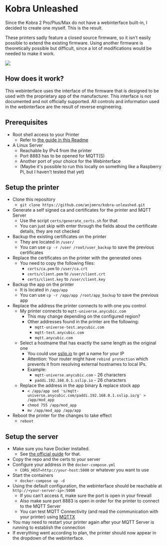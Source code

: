 # Kobra Unleashed

Since the Kobra 2 Pro/Plus/Max do not have a webinterface built-in, I decided to create one myself. This is the result.

These printers sadly feature a closed source firmware, so it isn't easily possible to extend the existing firmware.
Using another firmware is theoretically possible but difficult, since a lot of modifications would be needed to make it
work.


![](https://raw.githubusercontent.com/anjomro/kobra-unleashed/master/img/kobra-unleashed-idle.png)

## How does it work?

This webinterface uses the interface of the firmware that is designed to be used with the proprietary app of the
manufacturer. This interface is not documented and not officially supported. All controls and information used in the
webinterface are the result of reverse engineering.

## Prerequisites

- Root shell access to your Printer
  - Refer to [the guide in this Readme](https://github.com/ultimateshadsform/Anycubic-Kobra-2-Series-Firmware)
- A Linux Server
  - Reachable by IPv4 from the printer
  - Port 8883 has to be opened for MQTT(S)
  - Another port of your choice for the Webinterface
  - (Maybe it's possible to run this locally on something like a Raspberry Pi, but I haven't tested that yet)

## Setup the printer
- Clone this repository
  - `git clone https://github.com/anjomro/kobra-unleashed.git`
- Generate a self signed ca and certificates for the printer and MQTT Server
  - Use the script `certs/generate_certs.sh` for that
  - You can just skip with enter through the fields about the certificate details, they are not checked
- Backup the existing certificates on the printer
  - They are located in `/user/`
  - You can use `cp -r /user /root/user_backup` to save the previous certificates
- Replace the certificates on the printer with the generated ones
  - You need to copy the following files:
    - `certs/ca.pem` to `/user/ca.crt`
    - `certs/client.pem` to `/user/client.crt`
    - `certs/client.key` to `/user/client.key`
- Backup the app on the printer
  - It is located in `/app/app`
  - You can use `cp -r /app/app /root/app_backup` to save the previous app
- Replace the address the printer connects to with one you control
  - My printer connects to `mqtt-universe.anycubic.com`
    - This may change depending on the configured region?
    - Other addresses found in the printer are the following:
      - `mqtt-universe-test.anycubic.com`
      - `mqtt-test.anycubic.com`
      - `mqtt.anycubic.com`
  - Select a hostname that has exactly the same length as the original one
    - You could use [sslip.io](https://sslip.io/) to get a name for your IP
    - Attention: Your router might have `rebind protection` which prevents it from resolving external hostnames to local IPs. 
    - Example:
      - `mqtt-universe.anycubic.com` - 26 characters
      - `paddi.192.168.0.1.sslip.io` - 26 characters
  - Replace the address in the app binary & replace stock app
    - `< /app/app sed 's/mqtt-universe.anycubic.com/paddi.192.168.0.1.sslip.io/g' > /app/mod_app`
    - `chmod 755 /app/mod_app`
    - `mv /app/mod_app /app/app`
- Reboot the printer for the changes to take effect
  - `reboot`

## Setup the server
- Make sure you have Docker installed.
  - See [the official guide](https://docs.docker.com/desktop/install/linux-install/) for that.
- Copy the repo and the certs to your server
- Configure your address in the `docker-compose.yml`
  - `CORS_HOST=http://your-host:5000` or whatever you want to use
- Start the containers
  - `docker-compose up -d`
- Using the default configuration, the webinterface should be reachable at `http://<your-server-ip>:5000`
  - If you can't access it, make sure the port is open in your firewall
  - Also make sure port 8883 is open in order for the printer to connect to the MQTT Server
  - You can test MQTT Connectivity (and read the communication with your printer) using [MQTTX](https://mqttx.app/) 
- You may need to restart your printer again after your MQTT Server is running to establish the connection
- If everything went according to plan, the printer should now appear in the dropdown of the webinterface.